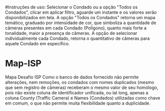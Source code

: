 #Instruções de uso: 
Selecionar o Condado ou a opção "Todos os Condados", clicar em aplicar filtro, aguarde um instante e os valores serão disponibilizados em tela. 
A opção "Todos os Condados" retorna um mapa temático, graduado por intensidade de cor, que simboliza a quantidade de câmeras presentes em cada Condado (Polígono), quanto mais forte a tonalidade, maior a presença de câmeras.
A opção de selecionar individualmente cada Condado, retorna o quantitativo de câmeras para aquele Condado em específico. 


# Map-ISP
Mapa Desafio ISP
Como o banco de dados fornecido não permite alterações, nem remoções, os condados com nomes duplicados (mesmo que sem registro de câmeras) receberam o mesmo valor de seu homólogo, pois não existe coluna de identificador unificada, ou lat long, apenas a coluna County (Traffic Camera) e Names (Condados) utilizadas como chave em comum, o que não permite muita flexibilidade quanto a duplicidade. 
